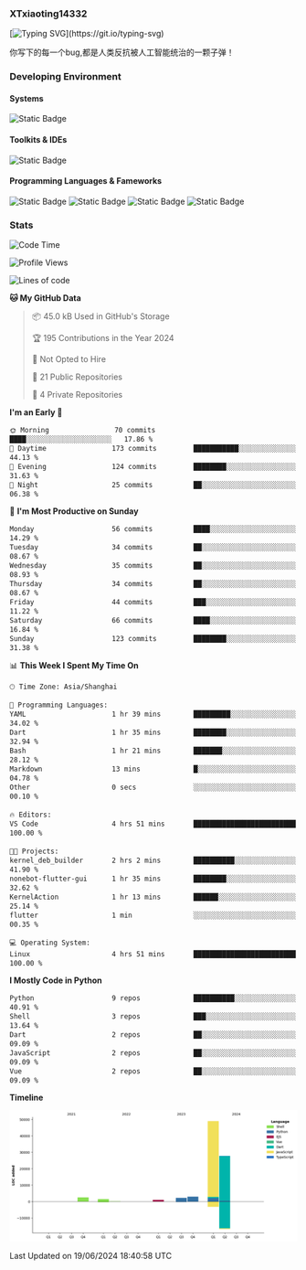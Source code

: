 ### XTxiaoting14332

[![Typing SVG](https://readme-typing-svg.herokuapp.com?font=JetBrians+Mono&pause=1000&random=false&width=435&lines=Hello+World!)](https://git.io/typing-svg)

你写下的每一个bug,都是人类反抗被人工智能统治的一颗子弹！

### Developing Environment

#### Systems

![Static Badge](https://img.shields.io/badge/Ubuntu-%20?style=flat-square&logo=ubuntu&logoColor=white&color=E34F26)

#### Toolkits & IDEs

![Static Badge](https://img.shields.io/badge/Visual%20Studio%20Code-%20?style=flat-square&logo=visualstudiocode&logoColor=white&color=blue)

#### Programming Languages & Fameworks

![Static Badge](https://img.shields.io/badge/Dart-%20?style=flat-square&logo=dart&logoColor=white&color=0175C2)
![Static Badge](https://img.shields.io/badge/Flutter-%20?style=flat-square&logo=flutter&logoColor=white&color=02569B)
![Static Badge](https://img.shields.io/badge/Python-%20?style=flat-square&logo=python&logoColor=white&color=E7A781)
![Static Badge](https://img.shields.io/badge/Bash%20Shell-%20?style=flat-square&logo=shell&logoColor=white&color=49D868)

### Stats

<!--START_SECTION:waka-->
![Code Time](http://img.shields.io/badge/Code%20Time-6%20hrs%2055%20mins-blue)

![Profile Views](http://img.shields.io/badge/Profile%20Views-32-blue)

![Lines of code](https://img.shields.io/badge/From%20Hello%20World%20I%27ve%20Written-87.3%20thousand%20lines%20of%20code-blue)

**🐱 My GitHub Data** 

> 📦 45.0 kB Used in GitHub's Storage 
 > 
> 🏆 195 Contributions in the Year 2024
 > 
> 🚫 Not Opted to Hire
 > 
> 📜 21 Public Repositories 
 > 
> 🔑 4 Private Repositories 
 > 
**I'm an Early 🐤** 

```text
🌞 Morning                70 commits          ████░░░░░░░░░░░░░░░░░░░░░   17.86 % 
🌆 Daytime                173 commits         ███████████░░░░░░░░░░░░░░   44.13 % 
🌃 Evening                124 commits         ████████░░░░░░░░░░░░░░░░░   31.63 % 
🌙 Night                  25 commits          ██░░░░░░░░░░░░░░░░░░░░░░░   06.38 % 
```
📅 **I'm Most Productive on Sunday** 

```text
Monday                   56 commits          ████░░░░░░░░░░░░░░░░░░░░░   14.29 % 
Tuesday                  34 commits          ██░░░░░░░░░░░░░░░░░░░░░░░   08.67 % 
Wednesday                35 commits          ██░░░░░░░░░░░░░░░░░░░░░░░   08.93 % 
Thursday                 34 commits          ██░░░░░░░░░░░░░░░░░░░░░░░   08.67 % 
Friday                   44 commits          ███░░░░░░░░░░░░░░░░░░░░░░   11.22 % 
Saturday                 66 commits          ████░░░░░░░░░░░░░░░░░░░░░   16.84 % 
Sunday                   123 commits         ████████░░░░░░░░░░░░░░░░░   31.38 % 
```


📊 **This Week I Spent My Time On** 

```text
🕑︎ Time Zone: Asia/Shanghai

💬 Programming Languages: 
YAML                     1 hr 39 mins        █████████░░░░░░░░░░░░░░░░   34.02 % 
Dart                     1 hr 35 mins        ████████░░░░░░░░░░░░░░░░░   32.94 % 
Bash                     1 hr 21 mins        ███████░░░░░░░░░░░░░░░░░░   28.12 % 
Markdown                 13 mins             █░░░░░░░░░░░░░░░░░░░░░░░░   04.78 % 
Other                    0 secs              ░░░░░░░░░░░░░░░░░░░░░░░░░   00.10 % 

🔥 Editors: 
VS Code                  4 hrs 51 mins       █████████████████████████   100.00 % 

🐱‍💻 Projects: 
kernel_deb_builder       2 hrs 2 mins        ██████████░░░░░░░░░░░░░░░   41.90 % 
nonebot-flutter-gui      1 hr 35 mins        ████████░░░░░░░░░░░░░░░░░   32.62 % 
KernelAction             1 hr 13 mins        ██████░░░░░░░░░░░░░░░░░░░   25.14 % 
flutter                  1 min               ░░░░░░░░░░░░░░░░░░░░░░░░░   00.35 % 

💻 Operating System: 
Linux                    4 hrs 51 mins       █████████████████████████   100.00 % 
```

**I Mostly Code in Python** 

```text
Python                   9 repos             ██████████░░░░░░░░░░░░░░░   40.91 % 
Shell                    3 repos             ███░░░░░░░░░░░░░░░░░░░░░░   13.64 % 
Dart                     2 repos             ██░░░░░░░░░░░░░░░░░░░░░░░   09.09 % 
JavaScript               2 repos             ██░░░░░░░░░░░░░░░░░░░░░░░   09.09 % 
Vue                      2 repos             ██░░░░░░░░░░░░░░░░░░░░░░░   09.09 % 
```



**Timeline**

![Lines of Code chart](https://raw.githubusercontent.com/XTxiaoting14332/XTxiaoting14332/main/assets/bar_graph.png)


 Last Updated on 19/06/2024 18:40:58 UTC
<!--END_SECTION:waka-->